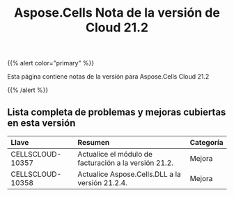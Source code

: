 ﻿---
title: Aspose.Cells Nota de la versión de Cloud 21.2
second_title: Aspose.Cells Cloud Documen
type: docs
url: /es/aspose-cells-cloud-21-2-release-notes/
description: Aspose.Cells La nube admite Excel para crear, convertir, fusionar, dividir, proteger, operación de objetos internos, etc.
weight: 78
---
{{% alert color="primary" %}} 

Esta página contiene notas de la versión para Aspose.Cells Cloud 21.2

{{% /alert %}} 
## **Lista completa de problemas y mejoras cubiertas en esta versión**

|**Llave**|**Resumen**|**Categoría**|
|:- |:- |:- |
|CELLSCLOUD-10357 |Actualice el módulo de facturación a la versión 21.2.| Mejora|
|CELLSCLOUD-10358 |Actualice Aspose.Cells.DLL a la versión 21.2.4.| Mejora|
 
